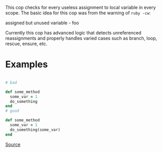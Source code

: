 
This cop checks for every useless assignment to local variable in every
scope.
The basic idea for this cop was from the warning of `ruby -cw`:

  assigned but unused variable - foo

Currently this cop has advanced logic that detects unreferenced
reassignments and properly handles varied cases such as branch, loop,
rescue, ensure, etc.

# Examples

```ruby

# bad

def some_method
  some_var = 1
  do_something
end
# good

def some_method
  some_var = 1
  do_something(some_var)
end
```

[Source](http://www.rubydoc.info/gems/rubocop/RuboCop/Cop/Lint/UselessAssignment)